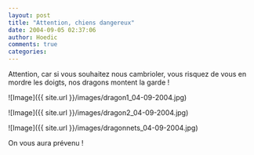 ```yaml
---
layout: post
title: "Attention, chiens dangereux"
date: 2004-09-05 02:37:06
author: Hoedic
comments: true
categories: 
---
```



Attention, car si vous souhaitez nous cambrioler, vous risquez de vous en mordre les doigts, nos dragons montent la garde !

![Image]({{ site.url }}/images/dragon1_04-09-2004.jpg)


![Image]({{ site.url }}/images/dragon2_04-09-2004.jpg)


![Image]({{ site.url }}/images/dragonnets_04-09-2004.jpg)


On vous aura prévenu !